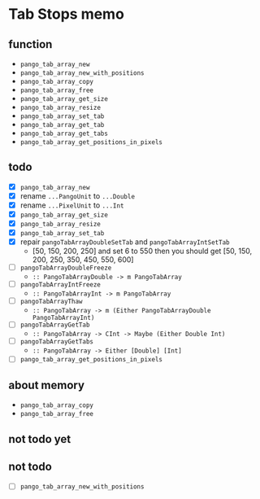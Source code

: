 Tab Stops memo
==============

function
--------

* `pango_tab_array_new`
* `pango_tab_array_new_with_positions`
* `pango_tab_array_copy`
* `pango_tab_array_free`
* `pango_tab_array_get_size`
* `pango_tab_array_resize`
* `pango_tab_array_set_tab`
* `pango_tab_array_get_tab`
* `pango_tab_array_get_tabs`
* `pango_tab_array_get_positions_in_pixels`

todo
----

* [x] `pango_tab_array_new`
* [x] rename `...PangoUnit` to `...Double`
* [x] rename `...PixelUnit` to `...Int`
* [x] `pango_tab_array_get_size`
* [x] `pango_tab_array_resize`
* [x] `pango_tab_array_set_tab`
* [x] repair `pangoTabArrayDoubleSetTab` and `pangoTabArrayIntSetTab`
	+ [50, 150, 200, 250] and set 6 to 550 then you should get
		[50, 150, 200, 250, 350, 450, 550, 600]
* [ ] `pangoTabArrayDoubleFreeze`
	+ `:: PangoTabArrayDouble -> m PangoTabArray`
* [ ] `pangoTabArrayIntFreeze`
	+ `:: PangoTabArrayInt -> m PangoTabArray`
* [ ] `pangoTabArrayThaw`
	+ `:: PangoTabArray -> m (Either PangoTabArrayDouble PangoTabArrayInt)`
* [ ] `pangoTabArrayGetTab`
	+ `:: PangoTabArray -> CInt -> Maybe (Either Double Int)`
* [ ] `pangoTabArrayGetTabs`
	+ `:: PangoTabArray -> Either [Double] [Int]`
* [ ] `pango_tab_array_get_positions_in_pixels`

about memory
------------

* `pango_tab_array_copy`
* `pango_tab_array_free`

not todo yet
------------

not todo
--------

* [ ] `pango_tab_array_new_with_positions`
